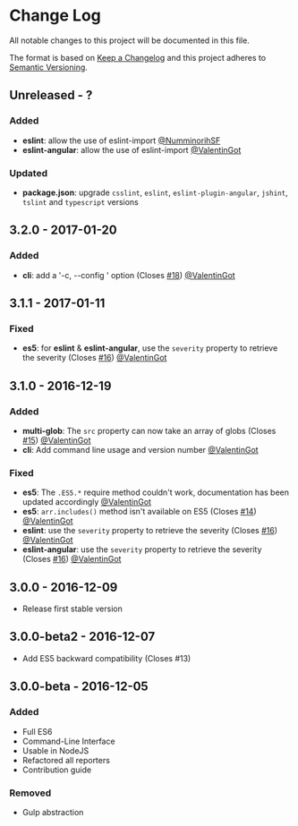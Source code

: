# Change Log

All notable changes to this project will be documented in this file.

The format is based on [Keep a Changelog](http://keepachangelog.com/) 
and this project adheres to [Semantic Versioning](http://semver.org/).

## Unreleased - ?

### Added

- **eslint**: allow the use of eslint-import [@NumminorihSF]
- **eslint-angular**: allow the use of eslint-import [@ValentinGot]

### Updated

- **package.json**: upgrade `csslint`, `eslint`, `eslint-plugin-angular`, `jshint`, `tslint` and `typescript` versions

## 3.2.0 - 2017-01-20

### Added

- **cli**: add a '-c, --config <path>' option (Closes [#18](https://github.com/groupe-sii/sonar-web-frontend-reporters/issues/18)) [@ValentinGot]

## 3.1.1 - 2017-01-11

### Fixed

- **es5**: for **eslint** & **eslint-angular**, use the `severity` property to retrieve the severity (Closes [#16](https://github.com/groupe-sii/sonar-web-frontend-reporters/issues/16)) [@ValentinGot]

## 3.1.0 - 2016-12-19

### Added

- **multi-glob**: The `src` property can now take an array of globs (Closes [#15](https://github.com/groupe-sii/sonar-web-frontend-reporters/issues/15)) [@ValentinGot]
- **cli**: Add command line usage and version number [@ValentinGot]

### Fixed

- **es5**: The `.ES5.*` require method couldn't work, documentation has been updated accordingly [@ValentinGot]
- **es5**: `arr.includes()` method isn't available on ES5 (Closes [#14](https://github.com/groupe-sii/sonar-web-frontend-reporters/issues/14)) [@ValentinGot]
- **eslint**: use the `severity` property to retrieve the severity (Closes [#16](https://github.com/groupe-sii/sonar-web-frontend-reporters/issues/16)) [@ValentinGot]
- **eslint-angular**: use the `severity` property to retrieve the severity (Closes [#16](https://github.com/groupe-sii/sonar-web-frontend-reporters/issues/16)) [@ValentinGot]

## 3.0.0 - 2016-12-09

- Release first stable version

## 3.0.0-beta2 - 2016-12-07

- Add ES5 backward compatibility (Closes #13)

## 3.0.0-beta - 2016-12-05

### Added

- Full ES6
- Command-Line Interface
- Usable in NodeJS
- Refactored all reporters
- Contribution guide

### Removed

- Gulp abstraction

[@ValentinGot]: https://github.com/ValentinGot
[@liollury]: https://github.com/liollury
[@NumminorihSF]: https://github.com/NumminorihSF
